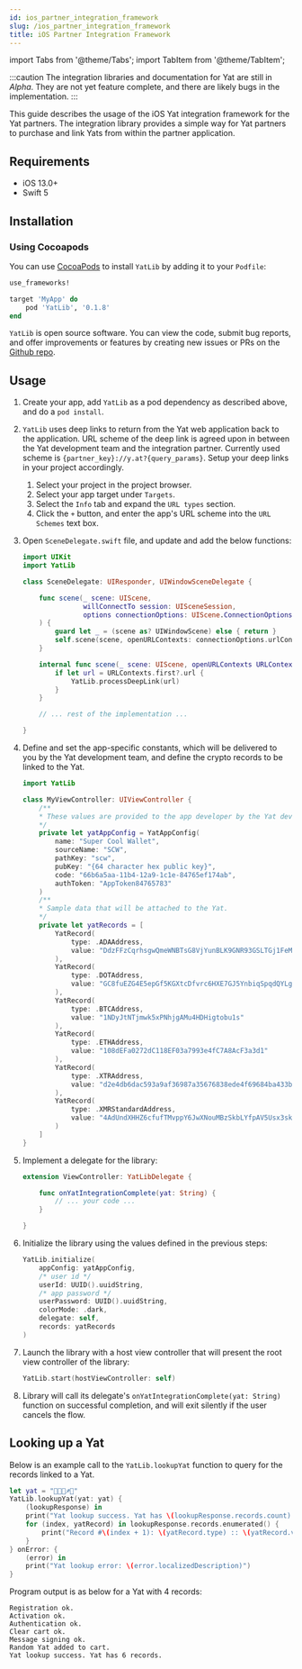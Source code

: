 ```yaml
---
id: ios_partner_integration_framework
slug: /ios_partner_integration_framework
title: iOS Partner Integration Framework
---
```


import Tabs from '@theme/Tabs';
import TabItem from '@theme/TabItem';

:::caution
The integration libraries and documentation for Yat are still in _Alpha_. They are not yet feature complete, and there are likely bugs in the implementation.
:::

This guide describes the usage of the iOS Yat integration framework for the Yat partners. The integration library
provides a simple way for Yat partners to purchase and link Yats from within the partner application.

## Requirements

-   iOS 13.0+
-   Swift 5

## Installation

### Using Cocoapods

You can use [CocoaPods](http://cocoapods.org/) to install `YatLib` by adding it to your `Podfile`:

```ruby
use_frameworks!

target 'MyApp' do
    pod 'YatLib', '0.1.8'
end
```

`YatLib` is open source software. You can view the code, submit bug reports, and offer improvements or features by
creating new issues or PRs on the [Github repo](https://github.com/yat-labs/yat-lib-ios).

## Usage

1. Create your app, add `YatLib` as a pod dependency as described above, and do a `pod install`.
2. `YatLib` uses deep links to return from the Yat web application back to the application. URL scheme of the deep link
   is agreed upon in between the Yat development team and the integration partner. Currently used scheme is
   `{partner_key}://y.at?{query_params}`. Setup your deep links in your project accordingly.

    1. Select your project in the project browser.
    2. Select your app target under `Targets`.
    3. Select the `Info` tab and expand the `URL types` section.
    4. Click the `+` button, and enter the app's URL scheme into the `URL Schemes` text box.

3. Open `SceneDelegate.swift` file, and update and add the below functions:

    ```swift
    import UIKit
    import YatLib

    class SceneDelegate: UIResponder, UIWindowSceneDelegate {

        func scene(_ scene: UIScene,
                   willConnectTo session: UISceneSession,
                   options connectionOptions: UIScene.ConnectionOptions
        ) {
            guard let _ = (scene as? UIWindowScene) else { return }
            self.scene(scene, openURLContexts: connectionOptions.urlContexts)
        }

        internal func scene(_ scene: UIScene, openURLContexts URLContexts: Set<UIOpenURLContext>) {
            if let url = URLContexts.first?.url {
                YatLib.processDeepLink(url)
            }
        }

        // ... rest of the implementation ...

    }
    ```

4. Define and set the app-specific constants, which will be delivered to you by the Yat development team, and define the
   crypto records to be linked to the Yat.

    ```swift
    import YatLib

    class MyViewController: UIViewController {
        /**
        * These values are provided to the app developer by the Yat development team.
        */
        private let yatAppConfig = YatAppConfig(
            name: "Super Cool Wallet",
            sourceName: "SCW",
            pathKey: "scw",
            pubKey: "{64 character hex public key}",
            code: "66b6a5aa-11b4-12a9-1c1e-84765ef174ab",
            authToken: "AppToken84765783"
        )
        /**
        * Sample data that will be attached to the Yat.
        */
        private let yatRecords = [
            YatRecord(
                type: .ADAAddress,
                value: "DdzFFzCqrhsgwQmeWNBTsG8VjYunBLK9GNR93GSLTGj1FeMm8kFoby2cTHxEHBEraHQXmgTtFGz7fThjDRNNvwzcaw6fQdkYySBneRas"
            ),
            YatRecord(
                type: .DOTAddress,
                value: "GC8fuEZG4E5epGf5KGXtcDfvrc6HXE7GJ5YnbiqSpqdQYLg"
            ),
            YatRecord(
                type: .BTCAddress,
                value: "1NDyJtNTjmwk5xPNhjgAMu4HDHigtobu1s"
            ),
            YatRecord(
                type: .ETHAddress,
                value: "108dEFa0272dC118EF03a7993e4fC7A8AcF3a3d1"
            ),
            YatRecord(
                type: .XTRAddress,
                value: "d2e4db6dac593a9af36987a35676838ede4f69684ba433baeed68bce048e111b".uppercased()
            ),
            YatRecord(
                type: .XMRStandardAddress,
                value: "4AdUndXHHZ6cfufTMvppY6JwXNouMBzSkbLYfpAV5Usx3skxNgYeYTRj5UzqtReoS44qo9mtmXCqY45DJ852K5Jv2684Rge"
            )
        ]
    }
    ```

5. Implement a delegate for the library:

    ```swift
    extension ViewController: YatLibDelegate {

        func onYatIntegrationComplete(yat: String) {
            // ... your code ...
        }

    }
    ```

6. Initialize the library using the values defined in the previous steps:

    ```swift
    YatLib.initialize(
        appConfig: yatAppConfig,
        /* user id */
        userId: UUID().uuidString,
        /* app password */
        userPassword: UUID().uuidString,
        colorMode: .dark,
        delegate: self,
        records: yatRecords
    )
    ```

7. Launch the library with a host view controller that will present the root view controller of the library:

    ```swift
    YatLib.start(hostViewController: self)
    ```

8. Library will call its delegate's `onYatIntegrationComplete(yat: String)` function on successful completion, and will
   exit silently if the user cancels the flow.

## Looking up a Yat

Below is an example call to the `YatLib.lookupYat` function to query for the records linked to a Yat.

```swift
let yat = "👒🍥🍬♐🕌"
YatLib.lookupYat(yat: yat) {
    (lookupResponse) in
    print("Yat lookup success. Yat has \(lookupResponse.records.count) records.")
    for (index, yatRecord) in lookupResponse.records.enumerated() {
        print("Record #\(index + 1): \(yatRecord.type) :: \(yatRecord.value)")
    }
} onError: {
    (error) in
    print("Yat lookup error: \(error.localizedDescription)")
}
```

Program output is as below for a Yat with 4 records:

```
Registration ok.
Activation ok.
Authentication ok.
Clear cart ok.
Message signing ok.
Random Yat added to cart.
Yat lookup success. Yat has 6 records.
```

